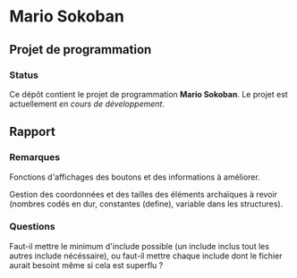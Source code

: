 # Mario Sokoban

## Projet de programmation

### Status

Ce dépôt contient le projet de programmation **Mario Sokoban**.
Le projet est actuellement *en cours de développement*.

## Rapport

### Remarques

Fonctions d'affichages des boutons et des informations à améliorer.

Gestion des coordonnées et des tailles des éléments archaïques à revoir (nombres codés en dur, constantes (define), variable dans les structures).

### Questions

Faut-il mettre le minimum d'include possible (un include inclus tout les autres include nécéssaire), ou faut-il mettre chaque include dont le fichier aurait besoint même si cela est superflu ?
